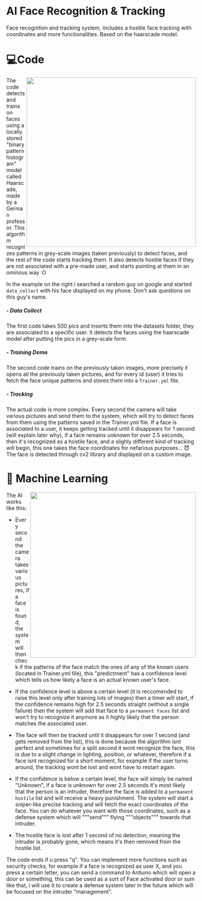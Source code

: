 # AI Face Recognition & Tracking
Face recognition and tracking system, includes a hostile face tracking with coordinates and more functionalities. Based on the haarscade model.  

# 💻Code 

<img align="right" src="media/userfootage.gif" width="450" />

The code detects and trains on faces using a locally stored "binary pattern histogram" model called Haarscade, made by a German professor. This algorithm recognizes patterns in grey-scale images (taken previously) to detect faces, and the rest of the code starts tracking them. It also detects hostile faces if they are not associated with a pre-made user, and starts pointing at them in an ominous way :O 

In the example on the right i searched a random guy on google and started ```data_collect``` with his face displayed on my phone. Don't ask questions on this guy's name.  

##### - Data Collect
The first code takes 500 pics and inserts them into the datasets folder, they are associated to a specific user. It detects the faces using the haarscade model after putting the pics in a grey-scale form.

##### - Training Demo
The second code trains on the previously taken images, more precisely it opens all the previously taken pictures, and for every id (user) it tries to fetch the face unique patterns and stores them into a ```Trainer.yml``` file.

##### - Tracking
The actual code is more complex.
Every second the camera will take various pictures and send them to the system, which will try to detect faces from them using the patterns saved in the Trainer.yml file. If a face is associated to a user, it keeps getting tracked until it disappears for 1 second (will explain later why), if a face remains unknown for over 2.5 seconds, then it's recognized as a hostile face, and a slighly different kind of tracking will begin, this one takes the face coordinates for nefarious purposes... 😈 The face is detected through cv2 library and displayed on a custom image. 


# 🤖 Machine Learning


<img align="right" src="media/targetfootage.gif" width="440" />

The AI works like this: 

- Every second the camera takes various pictures, if a face is found, the system will then check if the patterns of the face match the ones of any of the known users (located in Trainer.yml file), this "predictment" has a confidence level which tells us how likely a face is an actual known user's face.

- If the confidence level is above a certain level (it is reccomended to raise this level only after training lots of images) then a timer will start, if the confidence remains high for 2.5 seconds straight (without a single failure) then the system will add that face to a ```permanent faces``` list and won't try to recognize it anymore as it highly likely that the person matches the associated user. 

- The face will then be tracked until it disappears for over 1 second (and gets removed from the list), this is done because the algorithm isnt perfect and sometimes for a split second it wont recognize the face, this is due to a slight change in lighting, position, or whatever, therefore if a face isnt recognized for a short moment, for example if the user turns around, the tracking wont be lost and wont have to restart again.

- If the confidence is below a certain level, the face will simply be named "Unknown", if a face is unknown for over 2.5 seconds it's most likely that the person is an intruder, therefore the face is added to a ```permanent hostile``` list and will receive a heavy punishment. The system will start a sniper-like precise tracking and will fetch the exact coordinates of the face. You can do whatever you want with those coordinates, such as a defense system which will """send""" flying """objects""" towards that intruder.

- The hostile face is lost after 1 second of no detection, meaning the intruder is probably gone, which means it's then removed from the hostile list.

The code ends if u press "q". You can implement more functions such as security checks, for example if a face is recognized as user X, and you press a certain letter, you can send a command to Arduino which will open a door or something, this can be used as a sort of Face activated door or sum like that, i will use it to create a defense system later in the future which will be focused on the intruder "management".
